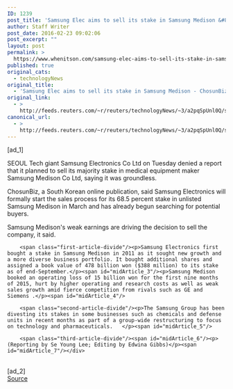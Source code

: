 ```yaml
---
ID: 1239
post_title: 'Samsung Elec aims to sell its stake in Samsung Medison &#8211; ChosunBiz'
author: Staff Writer
post_date: 2016-02-23 09:02:06
post_excerpt: ""
layout: post
permalink: >
  https://www.whenitson.com/samsung-elec-aims-to-sell-its-stake-in-samsung-medison-chosunbiz/
published: true
original_cats:
  - technologyNews
original_title:
  - 'Samsung Elec aims to sell its stake in Samsung Medison - ChosunBiz'
original_link:
  - >
    http://feeds.reuters.com/~r/reuters/technologyNews/~3/a2pqSpUnl0Q/story01.htm
canonical_url:
  - >
    http://feeds.reuters.com/~r/reuters/technologyNews/~3/a2pqSpUnl0Q/story01.htm
---
```

 [ad_1]
<br><div id="articleText">
<span id="midArticle_start"/>

<span class="focusParagraph" readability="4"><p><span class="articleLocation">SEOUL</span> Tech giant Samsung Electronics Co Ltd on Tuesday denied a report that it planned to sell its majority stake in medical equipment maker Samsung Medison Co Ltd, saying it was groundless.</p></span><span id="midArticle_0"/><p>ChosunBiz, a South Korean online publication, said Samsung Electronics will formally start the sales process for its 68.5 percent stake in unlisted Samsung Medison in March and has already begun searching for potential buyers.</p><span id="midArticle_1"/><p>Samsung Medison's weak earnings are driving the decision to sell the company, it said.</p><span id="midArticle_2"/>
        
        <span class="first-article-divide"/><p>Samsung Electronics first bought a stake in Samsung Medison in 2011 as it sought new growth and a more diverse business portfolio. It bought additional shares and assigned a book value of 478 billion won ($388 million) to its stake as of end-September.</p><span id="midArticle_3"/><p>Samsung Medison booked an operating loss of 15 billion won for the first nine months of 2015, hurt by higher operating and research costs as well as weak sales growth amid fierce competition from rivals such as GE and Siemens .</p><span id="midArticle_4"/>
        
        <span class="second-article-divide"/><p>The Samsung Group has been divesting its stakes in some businesses such as chemicals and defense units in recent months as part of a group-wide restructuring to focus on technology and pharmaceuticals.   </p><span id="midArticle_5"/>
        
        <span class="third-article-divide"/><span id="midArticle_6"/><p> (Reporting by Se Young Lee; Editing by Edwina Gibbs)</p><span id="midArticle_7"/></div>
<br>[ad_2]
<br><a href="http://feeds.reuters.com/~r/reuters/technologyNews/~3/a2pqSpUnl0Q/story01.htm">Source </a>